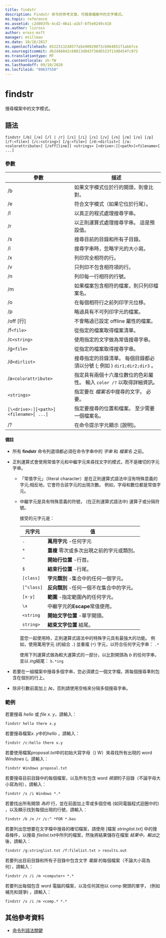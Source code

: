 ```yaml
---
title: findstr
description: Findstr 命令的參考文章，可搜尋檔案中的文字模式。
ms.topic: reference
ms.assetid: c2d803fb-4cd2-46a1-a1b7-6f5e0249c418
ms.author: lizross
author: eross-msft
manager: mtillman
ms.date: 10/16/2017
ms.openlocfilehash: 65223132d4577a5e90929073cb964851f1ab67ce
ms.sourcegitcommit: db2d46842c68813d043738d6523f13d8454fc972
ms.translationtype: MT
ms.contentlocale: zh-TW
ms.lasthandoff: 09/10/2020
ms.locfileid: "89637550"
---
```

# <a name="findstr"></a>findstr

搜尋檔案中的文字模式。

## <a name="syntax"></a>語法

```
findstr [/b] [/e] [/l | /r] [/s] [/i] [/x] [/v] [/n] [/m] [/o] [/p] [/f:<file>] [/c:<string>] [/g:<file>] [/d:<dirlist>] [/a:<colorattribute>] [/off[line]] <strings> [<drive>:][<path>]<filename>[ ...]
```

### <a name="parameters"></a>參數

| 參數 | 描述 |
| --------- | ----------- |
| /b | 如果文字模式位於行的開頭，則會比對。 |
| /e | 符合文字模式（如果它位於行尾）。 |
| /l | 以真正的程式處理搜尋字串。 |
| /r | 以正則運算式處理搜尋字串。 這是預設值。 |
| /s | 搜尋目前的目錄和所有子目錄。 |
| /i | 搜尋字串時，忽略字元的大小寫。 |
| /x | 列印完全相符的行。 |
| /v | 只列印不包含相符項的行。 |
| /n | 列印每一行相符的行號。 |
| /m | 如果檔案包含相符的檔案，則只列印檔案名。 |
| /o | 在每個相符行之前列印字元位移。 |
| /p | 略過具有不可列印字元的檔案。 |
| /off [行] | 不會略過已設定 offline 屬性的檔案。 |
| /f`<file>` | 從指定的檔案取得檔案清單。 |
| /c`<string>` | 使用指定的文字做為常值搜尋字串。 |
| /g`<file>` | 從指定的檔案取得搜尋字串。 |
| /d`<dirlist>` | 搜尋指定的目錄清單。 每個目錄都必須以分號 (; 例如 ) `dir1;dir2;dir3` 。 |
| /a`<colorattribute>` | 指定具有兩個十六進位數位的色彩屬性。 輸入 `color /?` 以取得詳細資訊。 |
| `<strings>` | 指定要在 *檔案名*中搜尋的文字。 必要。 |
| `[\<drive>:][<path>]<filename>[ ...]` | 指定要搜尋的位置和檔案。 至少需要一個檔案名。 |
| /? | 在命令提示字元顯示 [說明]。 |

#### <a name="remarks"></a>備註

- 所有 **findstr** 命令列選項都必須在命令字串中的 *字串* 和 *檔案名* 之前。

- 正則運算式會使用常值字元和中繼字元來尋找文字的模式，而不是確切的字元字串。

  - 「常值字元」（literal character）是在正則運算式語法中沒有特殊意義的字元;相反地，它會符合該字元的出現次數。 例如，字母和數位都是常值字元。

  - 中繼字元是具有特殊意義的符號， (在正則運算式語法中) 運算子或分隔符號。

    接受的元字元是：

    | 元字元 | 值 |
    | -------------- | ----- |
    | `.` | **萬用字元** -任何字元 |
    | `*` | **重複** 零次或多次出現之前的字元或類別。 |
    | `^` | **開始行位置** -行首。 |
    | `$` | **結束行位置** -行尾。 |
    | `[class]` | **字元類別** -集合中的任何一個字元。 |
    | `[^class]` | **反向類別** -任何一個不在集合中的字元。 |
    | `[x-y]` | **範圍** -指定範圍內的任何字元。 |
    | `\x` | 中繼字元的**Escape**常值使用。 |
    | `<string` | **開始文字位置** -單字開頭。 |
    | `string>` | **結束文字位置** 結尾。 |

    當您一起使用時，正則運算式語法中的特殊字元具有最強大的功能。 例如，使用萬用字元 (的組合 `.`) 並重複 (`*`) 字元，以符合任何字元字串： `.*`

    使用下列運算式做為較大運算式的一部分，以比對開頭為 *b* 的任何字串，並以 *ing*結尾： `b.*ing`

- 若要在一組檔案中搜尋多個字串，您必須建立一個文字檔，將每個搜尋準則包含在個別的行上。

- 除非引數前面加上 **/c**，否則請使用空格來分隔多個搜尋字串。

### <a name="examples"></a>範例

若要搜尋 *hello* 或 *file* *x. y*，請輸入：

```
findstr hello there x.y
```

若要搜尋檔案*x. y*中的*hello* ，請輸入：

```
findstr /c:hello there x.y
```

若要使用檔案*proposal.txt*中的初始大寫字母（) W）來尋找所有出現的 word *Windows* (，請輸入：

```
findstr Windows proposal.txt
```

若要搜尋目前目錄中的每個檔案，以及所有包含 word *視窗*的子目錄（不論字母大小寫為何），請輸入：

```
findstr /s /i Windows *.*
```

若要找出所有開頭 *為的* 行，並在前面加上零或多個空格 (如同電腦程式迴圈中的) ，以及顯示找到每個出現的行號，請輸入：

```
findstr /b /n /r /c:^ *FOR *.bas
```

若要列出您想要在文字檔中搜尋的確切檔案，請使用 [檔案 *stringlist.txt*] 中的搜尋條件，以搜尋 *filelist.txt*中所列的檔案，然後將結果儲存在檔案 *結果中。輸出*之後，請輸入：

```
findstr /g:stringlist.txt /f:filelist.txt > results.out
```

若要列出目前目錄和所有子目錄中包含文字 *電腦* 的每個檔案（不論大小寫為何），請輸入：

```
findstr /s /i /m <computer> *.*
```

若要列出每個包含 word 電腦的檔案，以及任何其他以 comp 開頭的單字， (例如補充和競爭) ，請輸入：

```
findstr /s /i /m <comp.* *.*
```

## <a name="additional-references"></a>其他參考資料

- [命令列語法關鍵](command-line-syntax-key.md)